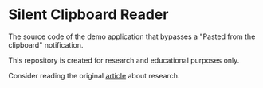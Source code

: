 # Silent Clipboard Reader
The source code of the demo application that bypasses a "Pasted from the clipboard" notification.

This repository is created for research and educational purposes only. 

Consider reading the original [article](https://fingerprint.com/blog/android-14-clipboard-security-leak/) about research.

